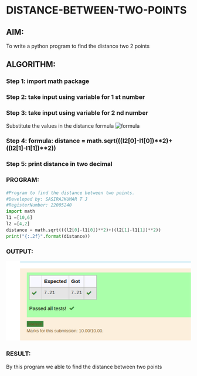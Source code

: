 # DISTANCE-BETWEEN-TWO-POINTS

## AIM:
To write a python program to find the distance two 2 points
## ALGORITHM:
### Step 1: import math package
### Step 2: take input using variable for 1 st number
### Step 3: take input using variable for 2 nd number
Substitute the values in the distance formula  ![formula](/formula.JPG)
### Step 4: formula: distance = math.sqrt(((l2[0]-l1[0])**2)+((l2[1]-l1[1])**2))
### Step 5: print distance in two decimal
### PROGRAM:
``` python
#Program to find the distance between two points.
#Developed by: SASIRAJKUMAR T J
#RegisterNumber: 22005240
import math
l1 =[10,6]
l2 =[4,2]
distance = math.sqrt(((l2[0]-l1[0])**2)+((l2[1]-l1[1])**2))
print("{:.2f}".format(distance))
```

### OUTPUT:
![OUTPUT](outcome.png)

### RESULT:
By this program we able to find the distance between two points
